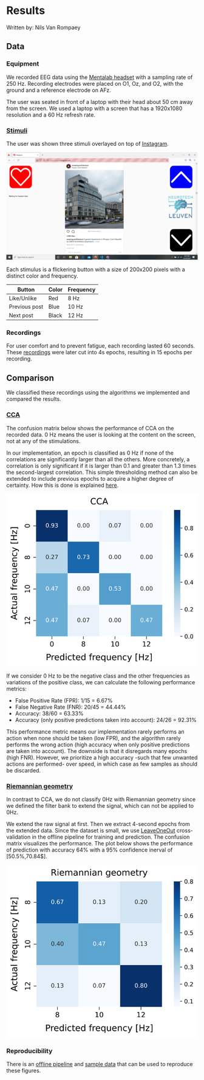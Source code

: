 # Results

Written by: Nils Van Rompaey

## Data

### Equipment

We recorded EEG data using the [Mentalab headset](../headset.md) with a sampling rate of 250 Hz. Recording electrodes were placed on O1, Oz, and O2, with the ground and a reference electrode on AFz.

The user was seated in front of a laptop with their head about 50 cm away from the screen. We used a laptop with a screen that has a 1920x1080 resolution and a 60 Hz refresh rate.

### [Stimuli](../extension/stimuli.md)

The user was shown three stimuli overlayed on top of [Instagram](https://www.instagram.com).

![alt_text](./images/image.png "Screenshot")

Each stimulus is a flickering button with a size of 200x200 pixels with a distinct color and frequency.

| Button        | Color | Frequency |
| ------------- | ----- | --------- |
| Like/Unlike   | Red   | 8 Hz      |
| Previous post | Blue  | 10 Hz     |
| Next post     | Black | 12 Hz     |

### Recordings

For user comfort and to prevent fatigue, each recording lasted 60 seconds. These [recordings](sample/sample_data) were later cut into 4s epochs, resulting in 15 epochs per recording.

## Comparison

We classified these recordings using the algorithms we implemented and compared the results.

### [CCA](CCA.md)

The confusion matrix below shows the performance of CCA on the recorded data. 0 Hz means the user is looking at the content on the screen, not at any of the stimulations.

In our implementation, an epoch is classified as 0 Hz if none of the correlations are significantly larger than all the others.
More concretely, a correlation is only significant if it is larger than 0.1 and greater than 1.3 times the second-largest correlation. This simple thresholding method can also be extended to include previous epochs to acquire a higher degree of certainty. How this is done is explained [here](thresholding.md).

![alt_text](./images/CCA_4s.svg "Confusion matrix of CCA")

If we consider 0 Hz to be the negative class and the other frequencies as variations of the positive class, we can calculate the following performance metrics:

- False Positive Rate (FPR): 1/15 = 6.67%
- False Negative Rate (FNR): 20/45 = 44.44%
- Accuracy: 38/60 = 63.33%
- Accuracy (only positive predictions taken into account): 24/26 = 92.31%

This performance metric means our implementation rarely performs an action when none should be taken (low FPR), and the algorithm rarely performs the wrong action (high accuracy when only positive predictions are taken into account). The downside is that it disregards many epochs (high FNR). However, we prioritize a high accuracy -such that few unwanted actions are performed- over speed, in which case as few samples as should be discarded.

### [Riemannian geometry](riemannian.md)

In contrast to CCA, we do not classify 0Hz with Riemannian geometry since we defined the filter bank to extend the signal, which can not be applied to 0Hz.

We extend the raw signal at first. Then we extract 4-second epochs from the extended data. Since the dataset is small, we use [LeaveOneOut](https://scikit-learn.org/stable/modules/generated/sklearn.model_selection.LeaveOneOut.html) cross-validation in the offline pipeline for training and prediction. The confusion matrix visualizes the performance. The plot below shows the performance of prediction with accuracy 64% with a 95% confidence inerval of [50.5%,70.84$].

![alt text](./images/Riemannian_4s.svg "Confusion matrix of Riemannian geometry")

### Reproducibility

There is an [offline pipeline](sample/offline_pipeline) and [sample data](sample/sample_data) that can be used to reproduce these figures.
